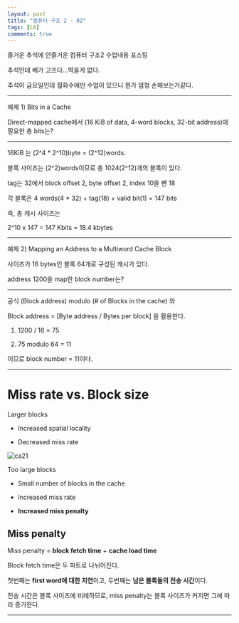 ```yaml
---
layout: post
title: "컴퓨터 구조 2 - 02"
tags: [CA]
comments: true
---
```


즐거운 추석에 안즐거운 컴퓨터 구조2 수업내용 포스팅

추석인데 배가 고프다...먹을게 없다.

추석이 금요일인데 월화수에만 수업이 있으니 뭔가 엄청 손해보는거같다.

--------------------------------------------

예제 1) Bits in a Cache

Direct-mapped cache에서 (16 KiB of data, 4-word blocks, 32-bit address)에 필요한 총 bits는?

--------------------------------------------------------------------

16KiB 는 (2^4 * 2^10)byte = (2^12)words.

블록 사이즈는 (2^2)words이므로 총 1024(2^12)개의 블록이 있다.

tag는 32에서 block offset 2, byte offset 2, index 10을 뺀 18 

각 블록은 4 words(4 * 32) + tag(18) + valid bit(1) = 147 bits 

즉, 총 캐시 사이즈는

2^10 x 147 = 147 Kbits = 18.4 kbytes

----------------------------------------------------------------


예제 2) Mapping an Address to a Multiword Cache Block


사이즈가 16 bytes인 블록 64개로 구성된 캐시가 있다.

address 1200을 map한 block number는?

---------------------------------------

공식 (Block address) modulo (# of Blocks in the cache) 와

Block address = [Byte address / Bytes per block] 을 활용한다.

1) 1200 / 16 = 75

2) 75 modulo 64 = 11

이므로 block number = 11이다.


-----------------------------------------

# Miss rate vs. Block size

Larger blocks 

* Increased spatial locality

* Decreased miss rate

![ca21](https://user-images.githubusercontent.com/26412908/64842718-02838180-d63e-11e9-9730-647624eb7c65.PNG)



Too large blocks

* Small number of blocks in the cache

* Increased miss rate

* **Increased miss penalty**


## Miss penalty


Miss penalty = **block fetch time** + **cache load time**

Block fetch time은 두 파트로 나뉘어진다.

첫번째는 **first word에 대한 지연**이고, 두번째는 **남은 블록들의 전송 시간**이다.

전송 시간은 블록 사이즈에 비례하므로, miss penalty는 블록 사이즈가 커지면 그에 따라 증가한다.



-----------------------------------------------


